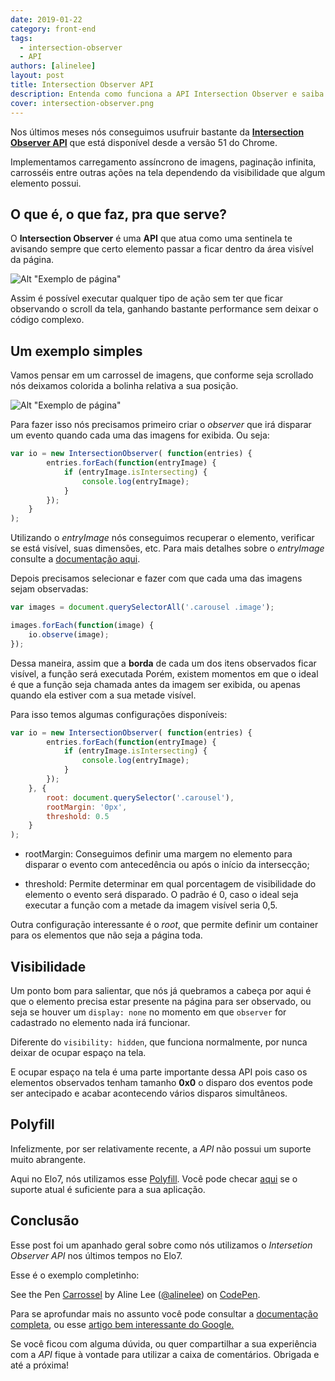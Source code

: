 ```yaml
---
date: 2019-01-22
category: front-end
tags:
  - intersection-observer
  - API
authors: [alinelee]
layout: post
title: Intersection Observer API
description: Entenda como funciona a API Intersection Observer e saiba como nós aplicamos essa API aqui no Elo7.
cover: intersection-observer.png
---
```


Nos últimos meses nós conseguimos usufruir bastante da <a href='https://developer.mozilla.org/en-US/docs/Web/API/Intersection_Observer_API' rel='nofollow' target='_blank'>**Intersection Observer API**</a> que está disponível desde a versão 51 do Chrome.


Implementamos carregamento assíncrono de imagens, paginação infinita, carrosséis entre outras ações na tela dependendo da visibilidade que algum elemento possui.

## O que é, o que faz, pra que serve?

O **Intersection Observer** é uma **API** que atua como uma sentinela te avisando sempre que certo elemento passar a ficar dentro da área visível da página.

![Alt "Exemplo de página"](../images/intersection-observer-page.png)

Assim é possível executar qualquer tipo de ação sem ter que ficar observando o scroll da tela, ganhando bastante performance sem deixar o código complexo.


## Um exemplo simples

Vamos pensar em um carrossel de imagens, que conforme seja scrollado nós deixamos colorida a bolinha relativa a sua posição.

![Alt "Exemplo de página"](../images/intersection-observer-carrossel.gif)

Para fazer isso nós precisamos primeiro criar o *observer* que irá disparar um evento quando cada uma das imagens for exibida. Ou seja:

```js
var io = new IntersectionObserver( function(entries) {
		entries.forEach(function(entryImage) {
			if (entryImage.isIntersecting) {
				console.log(entryImage);
			}
		});
	}
);
```

Utilizando o *entryImage* nós conseguimos recuperar o elemento, verificar se está visível, suas dimensões, etc. Para mais detalhes sobre o *entryImage* consulte a <a href='https://developer.mozilla.org/en-US/docs/Web/API/IntersectionObserverEntry' rel='noopener' target='_blank'>documentação aqui</a>.


Depois precisamos selecionar e fazer com que cada uma das imagens sejam observadas:

```js
var images = document.querySelectorAll('.carousel .image');

images.forEach(function(image) {
	io.observe(image);
});

```

Dessa maneira, assim que a **borda** de cada um dos itens observados ficar visível, a função será executada Porém, existem momentos em que o ideal é que a função seja chamada antes da imagem ser exibida, ou apenas quando ela estiver com a sua metade visível.

Para isso temos algumas configurações disponíveis:

```js
var io = new IntersectionObserver( function(entries) {
		entries.forEach(function(entryImage) {
			if (entryImage.isIntersecting) {
				console.log(entryImage);
			}
		});
	}, {
		root: document.querySelector('.carousel'),
		rootMargin: '0px',
		threshold: 0.5
	}
);
```

- rootMargin: Conseguimos definir uma margem no elemento para disparar o evento com antecedência ou após o início da intersecção;

- threshold: Permite determinar em qual porcentagem de visibilidade do elemento o evento será disparado. O padrão é 0, caso o ideal seja executar a função com a metade da imagem visível seria 0,5.

Outra configuração interessante é o *root*, que permite definir um container para os elementos que não seja a página toda.

## Visibilidade

Um ponto bom para salientar, que nós já quebramos a cabeça por aqui é que o elemento precisa estar presente na página para ser observado, ou seja se houver um `display: none` no momento em que `observer` for cadastrado no elemento nada irá funcionar.

Diferente do `visibility: hidden`, que funciona normalmente, por nunca deixar de ocupar espaço na tela.

E ocupar espaço na tela é uma parte importante dessa API pois caso os elementos observados tenham tamanho **0x0** o disparo dos eventos pode ser antecipado e acabar acontecendo vários disparos simultâneos.

## Polyfill

Infelizmente, por ser relativamente recente, a *API* não possui um suporte muito abrangente.

Aqui no Elo7, nós utilizamos esse <a href='https://github.com/w3c/IntersectionObserver/tree/master/polyfill' rel='noopener' target='_blank'>Polyfill</a>. Você pode checar <a href='https://caniuse.com/#feat=intersectionobserver' rel='noopener' target='_blank'>aqui</a> se o suporte atual é suficiente para a sua aplicação.

## Conclusão

Esse post foi um apanhado geral sobre como nós utilizamos o *Intersetion Observer API* nos últimos tempos no Elo7.

Esse é o exemplo completinho:
<p data-height="392" data-theme-id="0" data-slug-hash="bQdGOw" data-default-tab="result" data-user="alinelee" data-pen-title="Carrossel" class="codepen">See the Pen <a href='https://codepen.io/alinelee/pen/bQdGOw/' rel='noopener' target='_blank'>Carrossel</a> by Aline Lee (<a href='https://codepen.io/alinelee' rel='noopener' target='_blank'>@alinelee</a>) on <a href='https://codepen.io' rel='noopener' target='_blank'>CodePen</a>.</p>
<script async src="https://static.codepen.io/assets/embed/ei.js"></script>

Para se aprofundar mais no assunto você pode consultar a <a href='https://developer.mozilla.org/en-US/docs/Web/API/Intersection_Observer_API' rel='noopener' target='_blank'>documentação completa</a>, ou esse <a href='https://developers.google.com/web/updates/2016/04/intersectionobserver' rel='noopener' target='_blank'>artigo bem interessante do Google.</a>

Se você ficou com alguma dúvida, ou quer compartilhar a sua experiência com a *API* fique à vontade para utilizar a caixa de comentários. Obrigada e até a próxima!
